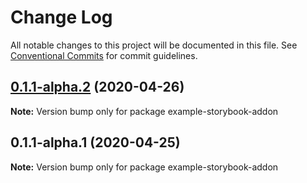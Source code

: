 # Change Log

All notable changes to this project will be documented in this file.
See [Conventional Commits](https://conventionalcommits.org) for commit guidelines.

## [0.1.1-alpha.2](https://github.com/themeprint/themeprint/compare/example-storybook-addon@0.1.1-alpha.1...example-storybook-addon@0.1.1-alpha.2) (2020-04-26)

**Note:** Version bump only for package example-storybook-addon





## 0.1.1-alpha.1 (2020-04-25)

**Note:** Version bump only for package example-storybook-addon
